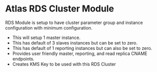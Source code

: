 # Atlas RDS Cluster Module

RDS Module is setup to have cluster parameter group and instance configuration with minimum configuration.

- This will setup 1 master instance.
- This has default of 3 slaves instances but can be set to zero.
- This has default of 1 reporting instances but can also be set to zero.
- Provides user friendly master, reporting, and read replica CNAME endpoints.
- Creates KMS Key to be used with this RDS Cluster
